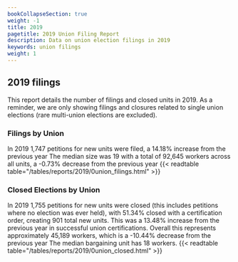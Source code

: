 ```yaml
---
bookCollapseSection: true
weight: -1
title: 2019
pagetitle: 2019 Union Filing Report
description: Data on union election filings in 2019
keywords: union filings
weight: 1
---
```


## 2019 filings

This report details the number of filings and closed units in 2019. As a reminder, we are only showing filings and closures related to single union elections (rare multi-union elections are excluded).

### Filings by Union
In 2019 1,747 petitions for new units were filed, a 14.18% increase from the previous year The median size was 19 with a total of 92,645 workers across all units, a -0.73% decrease from the previous year
{{< readtable table="/tables/reports/2019/0union_filings.html" >}}

### Closed Elections by Union
In 2019 1,755 petitions for new units were closed (this includes petitions where no election was ever held), with 51.34% closed with a certification order, creating 901 total new units. This was a 13.48% increase from the previous year in successful union certifications. Overall this represents approximately 45,189 workers, which is a -10.44% decrease from the previous year The median bargaining unit has 18 workers.
{{< readtable table="/tables/reports/2019/0union_closed.html" >}}
